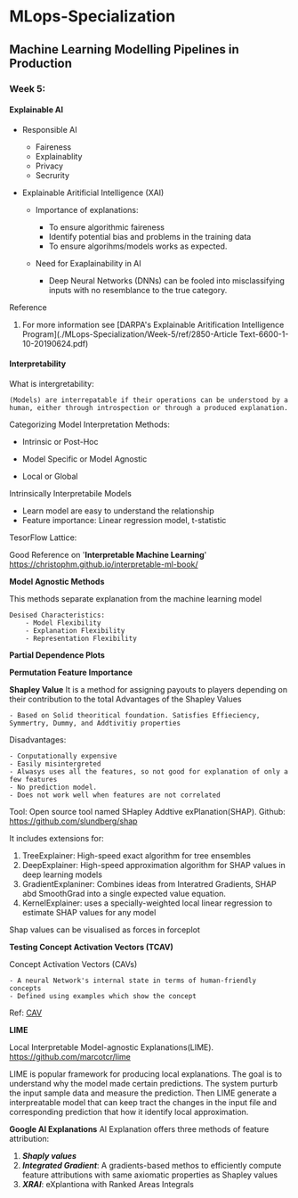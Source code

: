 # MLops-Specialization

## Machine Learning Modelling Pipelines in Production

### Week 5: 

#### Explainable AI

- Responsible AI
    - Faireness
    - Explainablity
    - Privacy
    - Secrurity

- Explainable Aritificial Intelligence (XAI)
    - Importance of explanations:
        - To ensure algorithmic faireness
        - Identify potential bias and problems in the training data
        - To ensure algorihms/models works as expected.

    - Need for Exaplainability in AI
        - Deep Neural Networks (DNNs) can be fooled into misclassifying inputs with no resemblance to the true category.

Reference
1. For more information see [DARPA's Explainable Aritification Intelligence Program](./MLops-Specialization/Week-5/ref/2850-Article Text-6600-1-10-20190624.pdf)

#### Interpretability

What is intergretability:
    
    (Models) are interrepatable if their operations can be understood by a human, either through introspection or through a produced explanation.

Categorizing Model Interpretation Methods:

- Intrinsic or Post-Hoc

- Model Specific or Model Agnostic

- Local or Global

Intrinsically Interpretabile Models
- Learn model are easy to understand the relationship
- Feature importance:
    Linear regression model, t-statistic

 TesorFlow Lattice:


Good Reference on '**Interpretable Machine Learning**'   
https://christophm.github.io/interpretable-ml-book/

**Model Agnostic Methods**

This methods separate explanation from the machine learning model

    Desised Characteristics:
        - Model Flexibility
        - Explanation Flexibility
        - Representation Flexibility

**Partial Dependence Plots**
    
**Permutation Feature Importance**


**Shapley Value**
It is a method for assigning payouts to players depending on their contribution to the total
Advantages of the Shapley Values
  
    - Based on Solid theoritical foundation. Satisfies Effieciency, Symmertry, Dummy, and Addtivitiy properties

Disadvantages:

    - Conputationally expensive
    - Easily misintergreted
    - Alwasys uses all the features, so not good for explanation of only a few features
    - No prediction model.
    - Does not work well when features are not correlated    

Tool: Open source tool named SHapley Addtive exPlanation(SHAP). 
Github: https://github.com/slundberg/shap

It includes extensions for:
 
 1. TreeExplainer: High-speed exact algorithm for tree ensembles
 2. DeepExplainer: High-speed approximation algorithm for SHAP values in deep learning models
 3. GradientExplaniner: Combines ideas from Interatred Gradients, SHAP abd SmoothGrad into a single expected value equation.
 4. KernelExplainer: uses a specially-weighted local linear regression to estimate SHAP values for any model

 Shap values can be visualised as forces in forceplot


**Testing Concept Activation Vectors (TCAV)**

Concept Activation Vectors (CAVs)

    - A neural Network's internal state in terms of human-friendly concepts
    - Defined using examples which show the concept

Ref: [CAV](./Week-5/ref/1711.11279.pdf)


**LIME**

Local Interpretable Model-agnostic Explanations(LIME). https://github.com/marcotcr/lime

LIME is popular framework for producing local explanations. The goal is to understand why the model made certain predictions. The system purturb the input sample data and measure the prediction. Then LIME generate a interpreatable model that can keep tract the changes in the input file and corresponding prediction that how it identify local approximation.



**Google AI Explanations**
AI Explanation offers three methods of feature attribution:

1. ***Shaply values***
2. ***Integrated Gradient***: A gradients-based methos to efficiently compute feature attributions with same axiomatic properties as Shapley values
3. ***XRAI***: eXplantiona with Ranked Areas Integrals



